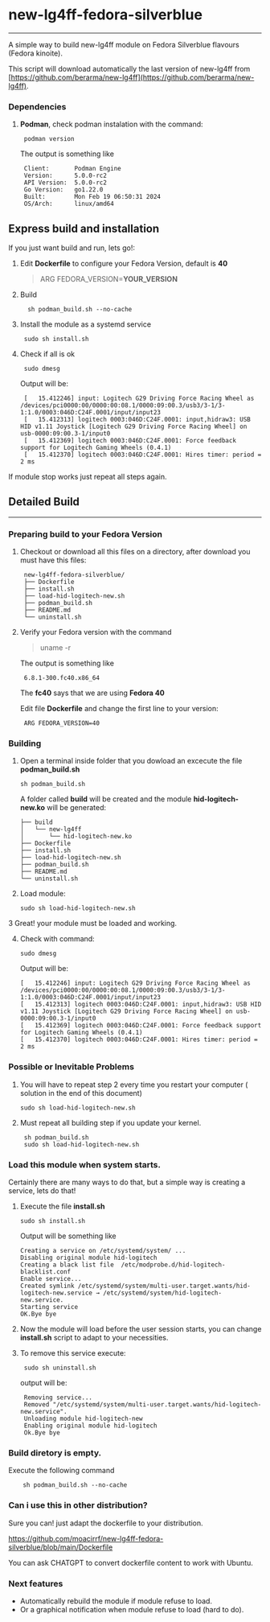 # new-lg4ff-fedora-silverblue
***

A simple way to build new-lg4ff module on Fedora Silverblue flavours (Fedora kinoite).

This script will download automatically the last version of new-lg4ff from
[https://github.com/berarma/new-lg4ff](https://github.com/berarma/new-lg4ff).  

### Dependencies
1. **Podman**, check podman instalation with the command:
 
        podman version
    
    The output is something like
    
        Client:       Podman Engine
        Version:      5.0.0-rc2
        API Version:  5.0.0-rc2
        Go Version:   go1.22.0
        Built:        Mon Feb 19 06:50:31 2024
        OS/Arch:      linux/amd64

## Express build and installation
If you just want build and run, lets go!:

1. Edit **Dockerfile** to configure your Fedora Version, default is **40**

   > ARG FEDORA_VERSION=**YOUR_VERSION**
   
3. Build
        
         sh podman_build.sh --no-cache

4. Install the module as a systemd service

        sudo sh install.sh

5. Check if all is ok

        sudo dmesg

    Output will be:
        
        [   15.412246] input: Logitech G29 Driving Force Racing Wheel as /devices/pci0000:00/0000:00:08.1/0000:09:00.3/usb3/3-1/3-1:1.0/0003:046D:C24F.0001/input/input23
        [   15.412313] logitech 0003:046D:C24F.0001: input,hidraw3: USB HID v1.11 Joystick [Logitech G29 Driving Force Racing Wheel] on usb-0000:09:00.3-1/input0
        [   15.412369] logitech 0003:046D:C24F.0001: Force feedback support for Logitech Gaming Wheels (0.4.1)
        [   15.412370] logitech 0003:046D:C24F.0001: Hires timer: period = 2 ms


If module stop works just repeat all steps again.

## Detailed Build

***

### Preparing build to your Fedora Version
1. Checkout or download all this files on a directory, after download you must have this files:

        new-lg4ff-fedora-silverblue/
        ├── Dockerfile
        ├── install.sh
        ├── load-hid-logitech-new.sh
        ├── podman_build.sh
        ├── README.md
        └── uninstall.sh


2. Verify your Fedora version with the command
    
    > uname -r
    
    The output is something like
    
        6.8.1-300.fc40.x86_64

    The **fc40** says that we are using **Fedora 40**

   Edit file **Dockerfile**  and change the first line to your version:

        ARG FEDORA_VERSION=40


### Building

1.  Open a terminal inside folder that you dowload an excecute the file **podman_build.sh**

        sh podman_build.sh

    A folder called **build** will be created and the module **hid-logitech-new.ko** will be generated:

        ├── build
        │   └── new-lg4ff
        │       └── hid-logitech-new.ko
        ├── Dockerfile
        ├── install.sh
        ├── load-hid-logitech-new.sh
        ├── podman_build.sh
        ├── README.md
        └── uninstall.sh

2.  Load module:

        sudo sh load-hid-logitech-new.sh

3   Great! your module must be loaded and working.

4.  Check with command:

        sudo dmesg

    Output will be:
        
        [   15.412246] input: Logitech G29 Driving Force Racing Wheel as /devices/pci0000:00/0000:00:08.1/0000:09:00.3/usb3/3-1/3-1:1.0/0003:046D:C24F.0001/input/input23
        [   15.412313] logitech 0003:046D:C24F.0001: input,hidraw3: USB HID v1.11 Joystick [Logitech G29 Driving Force Racing Wheel] on usb-0000:09:00.3-1/input0
        [   15.412369] logitech 0003:046D:C24F.0001: Force feedback support for Logitech Gaming Wheels (0.4.1)
        [   15.412370] logitech 0003:046D:C24F.0001: Hires timer: period = 2 ms


### Possible or Inevitable Problems

1.  You will have to repeat step 2 every time you restart your computer ( solution in the end of this document)
       
        sudo sh load-hid-logitech-new.sh
    
2. Must repeat all building step if you update your kernel.

        sh podman_build.sh
        sudo sh load-hid-logitech-new.sh

### Load this module when system starts.

Certainly there are many ways to do that, but a simple way is creating a service, lets do that!

1.  Execute the file **install.sh**

        sudo sh install.sh

    Output will be something like
    
        Creating a service on /etc/systemd/system/ ...
        Disabling original module hid-logitech
        Creating a black list file  /etc/modprobe.d/hid-logitech-blacklist.conf
        Enable service...
        Created symlink /etc/systemd/system/multi-user.target.wants/hid-logitech-new.service → /etc/systemd/system/hid-logitech-new.service.
        Starting service
        OK.Bye bye

2. Now the module will load before the user session starts, you can change **install.sh** script to adapt to your necessities.

3. To remove this service execute:

        sudo sh uninstall.sh

    output will be:

        Removing service...
        Removed "/etc/systemd/system/multi-user.target.wants/hid-logitech-new.service".
        Unloading module hid-logitech-new
        Enabling original module hid-logitech
        Ok.Bye bye

### Build diretory is empty.
Execute the following command
    
        sh podman_build.sh --no-cache
        
### Can i use this in other distribution?
Sure you can! just adapt the dockerfile to your distribution.

https://github.com/moacirrf/new-lg4ff-fedora-silverblue/blob/main/Dockerfile

You can ask CHATGPT to convert dockerfile content to work with Ubuntu.

### Next features
- Automatically rebuild the module if module refuse to load.
- Or a graphical notification when module refuse to load (hard to do).
